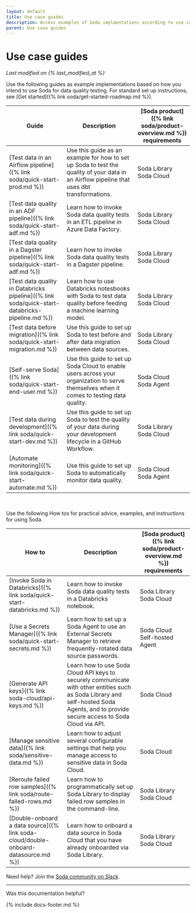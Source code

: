 ```yaml
---
layout: default
title: Use case guides
description: Access examples of Soda implmentations according to use case and data quality testing needs.
parent: Use case guides
---
```


# Use case guides
*Last modified on {% last_modified_at %}*

Use the following guides as example implementations based on how you intend to use Soda for data quality testing. For standard set up instructions, see [Get started]({% link soda/get-started-roadmap.md %}).

| Guide | Description | [Soda product]({% link soda/product-overview.md %}) <br/>requirements |
| ----- | ----------- | ------------ |
| [Test data in an Airflow pipeline]({% link soda/quick-start-prod.md %}) | Use this guide as an example for how to set up Soda to test the quality of your data in an Airflow pipeline that uses dbt transformations.| Soda Library<br /> Soda Cloud |
| [Test data quality in an ADF pipeline]({% link soda/quick-start-adf.md %}) | Learn how to invoke Soda data quality tests in an ETL pipeline in Azure Data Factory. | Soda Library<br /> Soda Cloud |
| [Test data quality in a Dagster pipeline]({% link soda/quick-start-adf.md %}) | Learn how to invoke Soda data quality tests in a Dagster pipeline. | Soda Library<br /> Soda Cloud |
| [Test data quality in Databricks pipeline]({% link soda/quick-start-databricks-pipeline.md %}) | Learn how to use Databricks notesbooks with Soda to test data quality before feeding a machine learning model. | Soda Library<br /> Soda Cloud |
| [Test data before migration]({% link soda/quick-start-migration.md %}) | Use this guide to set up Soda to test before and after data migration between data sources. |  Soda Library<br /> Soda Cloud |
| [Self-serve Soda]({% link soda/quick-start-end-user.md %}) | Use this guide to set up Soda Cloud to enable users across your organization to serve themselves when it comes to testing data quality. | Soda Cloud<br /> Soda Agent |
| [Test data during development]({% link soda/quick-start-dev.md %}) | Use this guide to set up Soda to test the quality of your data during your development lifecycle in a GitHub Workflow. | Soda Library<br /> Soda Cloud |
| [Automate monitoring]({% link soda/quick-start-automate.md %}) | Use this guide to set up Soda to automatically monitor data quality.  | Soda Cloud<br /> Soda Agent |

<br />

Use the following How tos for practical advice, examples, and instructions for using Soda.

| How to | Description | [Soda product]({% link soda/product-overview.md %}) <br/>requirements |
| ----- | ----------- | ------------ |
| [Invoke Soda in Databricks]({% link soda/quick-start-databricks.md %}) | Learn how to invoke Soda data quality tests in a Databricks notebook. | Soda Library<br /> Soda Cloud |
| [Use a Secrets Manager]({% link soda/quick-start-secrets.md %}) | Learn how to set up a Soda Agent to use an External Secrets Manager to retrieve frequently-rotated data source passwords.| Soda Cloud<br /> Self-hosted Agent |
| [Generate API keys]({% link soda-cloud/api-keys.md %}) | Learn how to use Soda Cloud API keys to securely communicate with other entities such as Soda Library and self-hosted Soda Agents, and to provide secure access to Soda Cloud via API. | Soda Cloud |
| [Manage sensitive data]({% link soda/sensitive-data.md %}) | Learn how to adjust several configurable settings that help you manage access to sensitive data in Soda Cloud. | Soda Cloud | 
| [Reroute failed row samples]({% link soda/route-failed-rows.md %}) | Learn how to programmatically set up Soda Library to display failed row samples in the command-line. | Soda Library<br /> Soda Cloud |
| [Double-onboard a data source]({% link soda-cloud/double-onboard-datasource.md %}) | Learn how to onboard a data source in Soda Cloud that you have already onboarded via Soda Library. | Soda Library<br /> Soda Cloud |


Need help? Join the <a href="https://community.soda.io/slack" target="_blank"> Soda community on Slack</a>.
<br />

---

Was this documentation helpful?

<!-- LikeBtn.com BEGIN -->
<span class="likebtn-wrapper" data-theme="tick" data-i18n_like="Yes" data-ef_voting="grow" data-show_dislike_label="true" data-counter_zero_show="true" data-i18n_dislike="No"></span>
<script>(function(d,e,s){if(d.getElementById("likebtn_wjs"))return;a=d.createElement(e);m=d.getElementsByTagName(e)[0];a.async=1;a.id="likebtn_wjs";a.src=s;m.parentNode.insertBefore(a, m)})(document,"script","//w.likebtn.com/js/w/widget.js");</script>
<!-- LikeBtn.com END -->

{% include docs-footer.md %}
